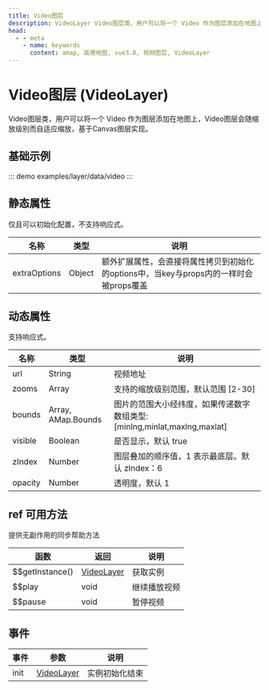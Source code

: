 ```yaml
---
title: Video图层
description: VideoLayer Video图层类，用户可以将一个 Video 作为图层添加在地图上，Video图层会随缩放级别而自适应缩放
head:
  - - meta
    - name: keywords
      content: amap, 高德地图, vue3.0, 视频图层, VideoLayer
---
```


# Video图层 (VideoLayer)
Video图层类，用户可以将一个 Video 作为图层添加在地图上，Video图层会随缩放级别而自适应缩放，基于Canvas图层实现。

## 基础示例

::: demo
examples/layer/data/video
:::


## 静态属性
仅且可以初始化配置，不支持响应式。

名称 | 类型 | 说明
---|---|---|
extraOptions | Object | 额外扩展属性，会直接将属性拷贝到初始化的options中，当key与props内的一样时会被props覆盖

## 动态属性
支持响应式。

名称 | 类型                 | 说明
---|--------------------|---|
url | String             | 视频地址
zooms | Array              | 支持的缩放级别范围，默认范围 [2-30]
bounds | Array, AMap.Bounds | 图片的范围大小经纬度，如果传递数字数组类型: [minlng,minlat,maxlng,maxlat]
visible | Boolean            | 是否显示，默认 true
zIndex | Number             | 图层叠加的顺序值，1 表示最底层。默认 zIndex：6
opacity | Number             | 透明度，默认 1

## ref 可用方法
提供无副作用的同步帮助方法

函数 | 返回             | 说明
---|----------------|---|
$$getInstance() | [VideoLayer](https://github.com/yangyanggu/vue-amap/blob/dev/src/packages/layer/data/Video/VideoLayer.ts) | 获取实例
$$play | void           | 继续播放视频
$$pause | void           | 暂停视频

## 事件

事件 | 参数         | 说明
---|------------|---|
init | [VideoLayer](https://github.com/yangyanggu/vue-amap/blob/dev/src/packages/layer/data/Video/VideoLayer.ts) | 实例初始化结束

